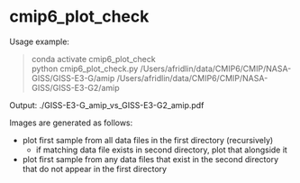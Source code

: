 # cmip6_plot_check

Usage example:  
> conda activate cmip6_plot_check  
> python cmip6_plot_check.py /Users/afridlin/data/CMIP6/CMIP/NASA-GISS/GISS-E3-G/amip /Users/afridlin/data/CMIP6/CMIP/NASA-GISS/GISS-E3-G2/amip

Output:
./GISS-E3-G_amip_vs_GISS-E3-G2_amip.pdf

Images are generated as follows:
- plot first sample from all data files in the first directory (recursively)
    - if matching data file exists in second directory, plot that alongside it
- plot first sample from any data files that exist in the second directory that do not appear in the first directory
